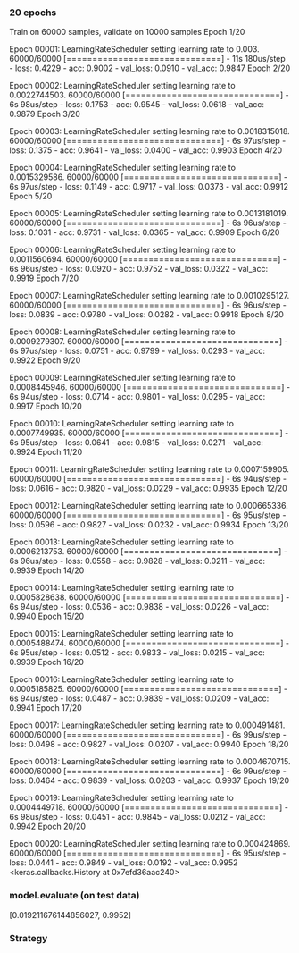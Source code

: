 ### 20 epochs

Train on 60000 samples, validate on 10000 samples
Epoch 1/20

Epoch 00001: LearningRateScheduler setting learning rate to 0.003.
60000/60000 [==============================] - 11s 180us/step - loss: 0.4229 - acc: 0.9002 - val_loss: 0.0910 - val_acc: 0.9847
Epoch 2/20

Epoch 00002: LearningRateScheduler setting learning rate to 0.0022744503.
60000/60000 [==============================] - 6s 98us/step - loss: 0.1753 - acc: 0.9545 - val_loss: 0.0618 - val_acc: 0.9879
Epoch 3/20

Epoch 00003: LearningRateScheduler setting learning rate to 0.0018315018.
60000/60000 [==============================] - 6s 97us/step - loss: 0.1375 - acc: 0.9641 - val_loss: 0.0400 - val_acc: 0.9903
Epoch 4/20

Epoch 00004: LearningRateScheduler setting learning rate to 0.0015329586.
60000/60000 [==============================] - 6s 97us/step - loss: 0.1149 - acc: 0.9717 - val_loss: 0.0373 - val_acc: 0.9912
Epoch 5/20

Epoch 00005: LearningRateScheduler setting learning rate to 0.0013181019.
60000/60000 [==============================] - 6s 96us/step - loss: 0.1031 - acc: 0.9731 - val_loss: 0.0365 - val_acc: 0.9909
Epoch 6/20

Epoch 00006: LearningRateScheduler setting learning rate to 0.0011560694.
60000/60000 [==============================] - 6s 96us/step - loss: 0.0920 - acc: 0.9752 - val_loss: 0.0322 - val_acc: 0.9919
Epoch 7/20

Epoch 00007: LearningRateScheduler setting learning rate to 0.0010295127.
60000/60000 [==============================] - 6s 96us/step - loss: 0.0839 - acc: 0.9780 - val_loss: 0.0282 - val_acc: 0.9918
Epoch 8/20

Epoch 00008: LearningRateScheduler setting learning rate to 0.0009279307.
60000/60000 [==============================] - 6s 97us/step - loss: 0.0751 - acc: 0.9799 - val_loss: 0.0293 - val_acc: 0.9922
Epoch 9/20

Epoch 00009: LearningRateScheduler setting learning rate to 0.0008445946.
60000/60000 [==============================] - 6s 94us/step - loss: 0.0714 - acc: 0.9801 - val_loss: 0.0295 - val_acc: 0.9917
Epoch 10/20

Epoch 00010: LearningRateScheduler setting learning rate to 0.0007749935.
60000/60000 [==============================] - 6s 95us/step - loss: 0.0641 - acc: 0.9815 - val_loss: 0.0271 - val_acc: 0.9924
Epoch 11/20

Epoch 00011: LearningRateScheduler setting learning rate to 0.0007159905.
60000/60000 [==============================] - 6s 94us/step - loss: 0.0616 - acc: 0.9820 - val_loss: 0.0229 - val_acc: 0.9935
Epoch 12/20

Epoch 00012: LearningRateScheduler setting learning rate to 0.000665336.
60000/60000 [==============================] - 6s 95us/step - loss: 0.0596 - acc: 0.9827 - val_loss: 0.0232 - val_acc: 0.9934
Epoch 13/20

Epoch 00013: LearningRateScheduler setting learning rate to 0.0006213753.
60000/60000 [==============================] - 6s 96us/step - loss: 0.0558 - acc: 0.9828 - val_loss: 0.0211 - val_acc: 0.9939
Epoch 14/20

Epoch 00014: LearningRateScheduler setting learning rate to 0.0005828638.
60000/60000 [==============================] - 6s 94us/step - loss: 0.0536 - acc: 0.9838 - val_loss: 0.0226 - val_acc: 0.9940
Epoch 15/20

Epoch 00015: LearningRateScheduler setting learning rate to 0.0005488474.
60000/60000 [==============================] - 6s 95us/step - loss: 0.0512 - acc: 0.9833 - val_loss: 0.0215 - val_acc: 0.9939
Epoch 16/20

Epoch 00016: LearningRateScheduler setting learning rate to 0.0005185825.
60000/60000 [==============================] - 6s 94us/step - loss: 0.0487 - acc: 0.9839 - val_loss: 0.0209 - val_acc: 0.9941
Epoch 17/20

Epoch 00017: LearningRateScheduler setting learning rate to 0.000491481.
60000/60000 [==============================] - 6s 99us/step - loss: 0.0498 - acc: 0.9827 - val_loss: 0.0207 - val_acc: 0.9940
Epoch 18/20

Epoch 00018: LearningRateScheduler setting learning rate to 0.0004670715.
60000/60000 [==============================] - 6s 99us/step - loss: 0.0464 - acc: 0.9839 - val_loss: 0.0203 - val_acc: 0.9937
Epoch 19/20

Epoch 00019: LearningRateScheduler setting learning rate to 0.0004449718.
60000/60000 [==============================] - 6s 98us/step - loss: 0.0451 - acc: 0.9845 - val_loss: 0.0212 - val_acc: 0.9942
Epoch 20/20

Epoch 00020: LearningRateScheduler setting learning rate to 0.000424869.
60000/60000 [==============================] - 6s 95us/step - loss: 0.0441 - acc: 0.9849 - val_loss: 0.0192 - val_acc: 0.9952
<keras.callbacks.History at 0x7efd36aac240>

###   model.evaluate (on test data)


[0.019211676144856027, 0.9952]


### Strategy 
